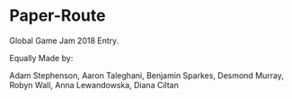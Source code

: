 # Paper-Route
Global Game Jam 2018 Entry.

Equally Made by:

Adam Stephenson,
Aaron Taleghani,
Benjamin Sparkes,
Desmond Murray,
Robyn Wall,
Anna Lewandowska,
Diana Ciltan
